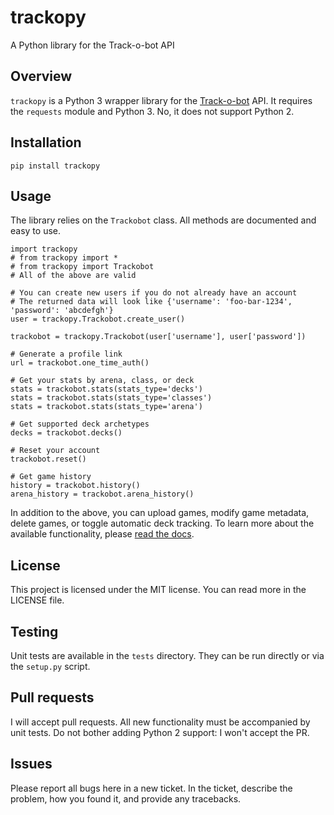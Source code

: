 # trackopy
A Python library for the Track-o-bot API

## Overview

`trackopy` is a Python 3 wrapper library for the [Track-o-bot](https://trackobot.com) API.
It requires the `requests` module and Python 3.
No, it does not support Python 2.

## Installation

`pip install trackopy`

## Usage

The library relies on the `Trackobot` class.
All methods are documented and easy to use.

```
import trackopy
# from trackopy import *
# from trackopy import Trackobot
# All of the above are valid

# You can create new users if you do not already have an account
# The returned data will look like {'username': 'foo-bar-1234', 'password': 'abcdefgh'}
user = trackopy.Trackobot.create_user()

trackobot = trackopy.Trackobot(user['username'], user['password'])

# Generate a profile link
url = trackobot.one_time_auth()

# Get your stats by arena, class, or deck
stats = trackobot.stats(stats_type='decks')
stats = trackobot.stats(stats_type='classes')
stats = trackobot.stats(stats_type='arena')

# Get supported deck archetypes
decks = trackobot.decks()

# Reset your account
trackobot.reset()

# Get game history
history = trackobot.history()
arena_history = trackobot.arena_history()
```

In addition to the above, you can upload games, modify game metadata, delete games, or toggle automatic deck tracking.
To learn more about the available functionality, please [read the docs]().

## License

This project is licensed under the MIT license.
You can read more in the LICENSE file.

## Testing

Unit tests are available in the `tests` directory.
They can be run directly or via the `setup.py` script.

## Pull requests

I will accept pull requests.
All new functionality must be accompanied by unit tests.
Do not bother adding Python 2 support: I won't accept the PR.

## Issues

Please report all bugs here in a new ticket.
In the ticket, describe the problem, how you found it, and provide any tracebacks.

